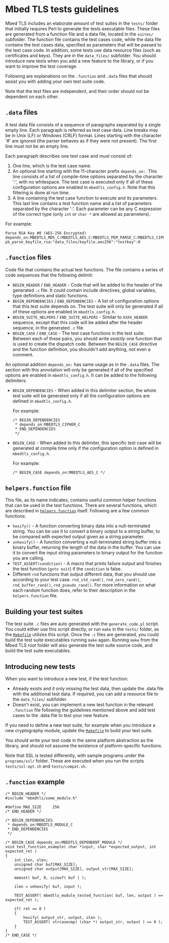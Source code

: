 # Mbed TLS tests guidelines

Mbed TLS includes an elaborate amount of test suites in the `tests/` folder that initially requires Perl to generate the tests executable files. These files are generated from a function file and a data file, located in the `suites/` subfolder. The function file contains the test cases code, while the data file contains the test cases data, specified as parameters that will be passed to the test case code. In addition, some tests use data resource files (such as certificates and keys). They are in the `data_files/` subfolder. You should introduce new tests when you add a new feature to the library, or if you want to improve the test coverage.

Following are explanations on the `.function` and `.data` files that should assist you with adding your own test suite code.

Note that the test files are independent, and their order should not be dependent on each other.

## `.data` files

A test data file consists of a sequence of paragraphs separated by a single empty line. Each paragraph is referred as test case data. Line breaks may be in Unix (LF) or Windows (CRLF) format. Lines starting with the character '#' are ignored (the parser behaves as if they were not present). The first line must not be an empty line.
 
Each paragraph describes one test case and must consist of:

1. One line, which is the test case name.
1. An optional line starting with the 11-character prefix `depends_on:`. This line consists of a list of compile-time options separated by the character ':', with no whitespace. The test case is executed only if all of these configuration options are enabled in `mbedtls_config.h`. Note that this filtering is done at run time.
1. A line containing the test case function to execute and its parameters. This last line contains a test function name and a list of parameters separated by the character ':'. Each parameter can be any C expression of the correct type (only `int` or `char *` are allowed as parameters).

For example:

```
Parse RSA Key #8 (AES-256 Encrypted)
depends_on:MBEDTLS_MD5_C:MBEDTLS_AES_C:MBEDTLS_PEM_PARSE_C:MBEDTLS_CIPHER_MODE_CBC
pk_parse_keyfile_rsa:"data_files/keyfile.aes256":"testkey":0
```

## `.function` files

Code file that contains the actual test functions. The file contains a series of code sequences that the following delimit:

* `BEGIN_HEADER` / `END_HEADER` - Code that will be added to the header of the generated `.c` file. It could contain include directives, global variables, type definitions and static functions.
* `BEGIN_DEPENDENCIES` / `END_DEPENDENCIES` - A list of configuration options that this test suite depends on. The test suite will only be generated if all of these options are enabled in `mbedtls_config.h`.
* `BEGIN_SUITE_HELPERS` / `END_SUITE_HELPERS` - Similar to `XXXX_HEADER` sequence, except that this code will be added after the header sequence, in the generated `.c` file.
* `BEGIN_CASE` / `END_CASE` - The test case functions in the test suite. Between each of these pairs, you should write *exactly* one function that is used to create the dispatch code. Between the `BEGIN_CASE` directive and the function definition, you shouldn't add anything, not even a comment.

An optional addition `depends_on:` has same usage as in the `.data` files. The section with this annotation will only be generated if all of the specified options are enabled in `mbedtls_config.h`. It can be added to the following delimiters:

* `BEGIN_DEPENDENCIES` - When added in this delimiter section, the whole test suite will be generated only if all the configuration options are defined in `mbedtls_config.h`.

    For example:
    ```
    /* BEGIN_DEPENDENCIES
     * depends_on:MBEDTLS_CIPHER_C
     * END_DEPENDENCIES
     */
    ```

* `BEGIN_CASE` - When added to this delimiter, this specific test case will be generated at compile time only if the configuration option is defined in `mbedtls_config.h`.

    For example:
    ```
    /* BEGIN_CASE depends_on:MBEDTLS_AES_C */
    ```

## `helpers.function` file

This file, as its name indicates, contains useful common helper functions that can be used in the test functions. There are several functions, which are described in [`helpers.function`](https://github.com/ARMmbed/mbedtls/blob/development/tests/suites/helpers.function) itself. Following are a few common functions:

* `hexify()` - A function converting binary data into a null-terminated string. You can be use it to convert a binary output to a string buffer, to be compared with expected output given as a string parameter.
* `unhexify()` - A function converting a null-terminated string buffer into a binary buffer, returning the length of the data in the buffer. You can use it to convert the input string parameters to binary output for the function you are calling.
* `TEST_ASSERT(condition)` - A macro that prints failure output and finishes the test function (`goto exit`) if the `condition` is false.
* Different `rnd` functions that output different data, that you should use according to your test case. `rnd_std_rand()`, `rnd_zero_rand()`, `rnd_buffer_rand()`, `rnd_pseudo_rand()`. For more information on what each random function does, refer to their description in the `helpers.function` file.

## Building your test suites

The test suite `.c` files are auto generated with the `generate_code.pl` script. You could either use this script directly, or run `make` in the `tests/` folder, as the [`Makefile`](https://github.com/ARMmbed/mbedtls/blob/development/tests/Makefile) utilizes this script. Once the `.c` files are generated, you could build the test suite executables running `make` again. Running `make` from the Mbed TLS root folder will also generate the test suite source code, and build the test suite executables.

## Introducing new tests

When you want to introduce a new test, if the test function:

* Already exists and it only missing the test data, then update the .data file with the additional test data. If required, you can add a resource file to the `data_files/` subfolder.
* Doesn't exist, you can implement a new test function in the relevant `.function` file following the guidelines mentioned above and add test cases to the .data file to test your new feature.

If you need to define a new test suite, for example when you introduce a new cryptography module, update the [`Makefile`](https://github.com/ARMmbed/mbedtls/blob/development/tests/Makefile) to build your test suite.

You should write your test code in the same platform abstraction as the library, and should not assume the existence of platform-specific functions.

Note that SSL is tested differently, with sample programs under the `programs/ssl/` folder. These are executed when you run the scripts `tests/ssl-opt.sh` and `tests/compat.sh`.


## `.function` example

```
/* BEGIN_HEADER */
#include "mbedtls/some_module.h"

#define MAX_SIZE     256
/* END_HEADER */

/* BEGIN_DEPENDENCIES
 * depends_on:MBEDTLS_MODULE_C
 * END_DEPENDENCIES
 */

/* BEGIN_CASE depends_on:MBEDTLS_DEPENDENT_MODULE */
void test_function_example( char *input, char *expected_output, int expected_ret )
{
    int ilen, olen;
    unsigned char buf[MAX_SIZE];
    unsigned char output[MAX_SIZE], output_str[MAX_SIZE];

    memset( buf, 0, sizeof( buf ) );

    ilen = unhexify( buf, input );

    TEST_ASSERT( mbedtls_module_tested_function( buf, len, output ) == expected_ret );

    if( ret == 0 )
    {
        hexify( output_str, output, olen );
        TEST_ASSERT( strcasecmp( (char *) output_str, output ) == 0 );
    }
}
/* END_CASE */
```
